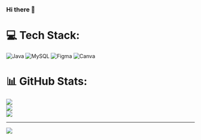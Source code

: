 ### Hi there 👋

<!--
**ruchakaravisara/ruchakaravisara** is a ✨ _special_ ✨ repository because its `README.md` (this file) appears on your GitHub profile.

Here are some ideas to get you started:

- 🔭 I’m currently working on ...
- 🌱 I’m currently learning ...
- 👯 I’m looking to collaborate on ...
- 🤔 I’m looking for help with ...
- 💬 Ask me about ...
- 📫 How to reach me: ...
- 😄 Pronouns: ...
- ⚡ Fun fact: ...
-->
# 💻 Tech Stack:
![Java](https://img.shields.io/badge/java-%23ED8B00.svg?style=for-the-badge&logo=java&logoColor=white) ![MySQL](https://img.shields.io/badge/mysql-%2300f.svg?style=for-the-badge&logo=mysql&logoColor=white) 	![Figma](https://img.shields.io/badge/figma-%23F24E1E.svg?style=for-the-badge&logo=figma&logoColor=white) ![Canva](https://img.shields.io/badge/Canva-%2300C4CC.svg?style=for-the-badge&logo=Canva&logoColor=white)
# 📊 GitHub Stats:
![](https://github-readme-stats.vercel.app/api?username=ruchakaravisara&theme=dark&hide_border=false&include_all_commits=false&count_private=false)<br/>
![](https://github-readme-streak-stats.herokuapp.com/?user=ruchakaravisara&theme=dark&hide_border=false)<br/>
![](https://github-readme-stats.vercel.app/api/top-langs/?username=ruchakaravisara&theme=dark&hide_border=false&include_all_commits=false&count_private=false&layout=compact)

---
[![](https://visitcount.itsvg.in/api?id=ruchakaravisara&icon=0&color=0)](https://visitcount.itsvg.in)

<!-- Proudly created with GPRM ( https://gprm.itsvg.in ) -->
